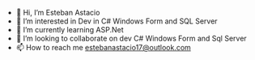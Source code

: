 - 👋 Hi, I’m Esteban Astacio
- 👀 I’m interested in Dev in C# Windows Form and SQL Server
- 🌱 I’m currently learning ASP.Net
- 💞️ I’m looking to collaborate on dev C# Windows Form and Sql Server
- 📫 How to reach me estebanastacio17@outlook.com 

<!---
EstebanAstacio17/EstebanAstacio17 is a ✨ special ✨ repository because its `README.md` (this file) appears on your GitHub profile.
You can click the Preview link to take a look at your changes.
--->
